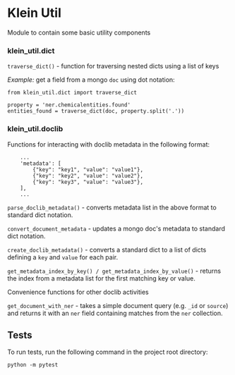 # Klein Util

Module to contain some basic utility components


### klein_util.dict
`traverse_dict()` - function for traversing nested dicts using a list of keys

*Example:* get a field from a mongo `doc` using dot notation:
```
from klein_util.dict import traverse_dict

property = 'ner.chemicalentities.found'
entities_found = traverse_dict(doc, property.split('.'))
```

### klein_util.doclib
Functions for interacting with doclib metadata in the following format:
```
    ...
    'metadata': [
        {"key": "key1", "value": "value1"}, 
        {"key": "key2", "value": "value2"}, 
        {"key": "key3", "value": "value3"}, 
    ],  
    ...
```

`parse_doclib_metadata()` - converts metadata list in the above format to 
standard dict notation.

`convert_document_metadata` - updates a mongo doc's metadata to standard dict 
notation.

`create_doclib_metadata()` - converts a standard dict to a list of dicts 
defining a `key` and `value` for each pair.

`get_metadata_index_by_key() / get_metadata_index_by_value()` - returns the 
index from a metadata list for the first matching key or value.

Convenience functions for other doclib activities

`get_document_with_ner` - takes a simple document query (e.g. `_id` or
`source`) and returns it with an `ner` field containing matches from the `ner`
collection.

## Tests
To run tests, run the following command in the project root directory:

```
python -m pytest
```